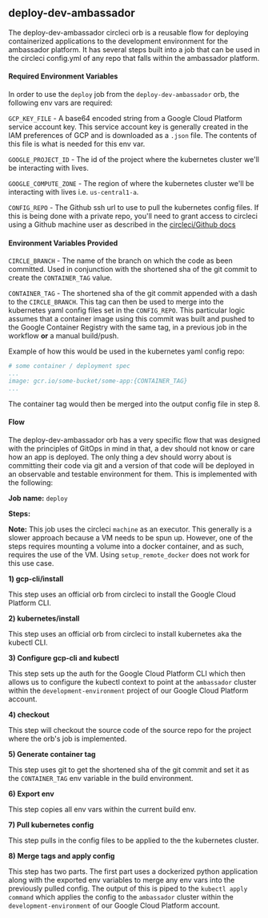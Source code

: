 ## deploy-dev-ambassador

The deploy-dev-ambassador circleci orb is a reusable flow for deploying containerized applications to the development environment for the ambassador platform. It has several steps built into a job that can be used in the circleci config.yml of any repo that falls within the ambassador platform.

#### Required Environment Variables

In order to use the `deploy` job from the `deploy-dev-ambassador` orb, the following env vars are required:

`GCP_KEY_FILE` - A base64 encoded string from a Google Cloud Platform service account key. This service account key is generally created in the IAM preferences of GCP and is downloaded as a `.json` file. The contents of this file is what is needed for this env var.

`GOOGLE_PROJECT_ID` - The id of the project where the kubernetes cluster we'll be interacting with lives.

`GOOGLE_COMPUTE_ZONE` - The region of where the kubernetes cluster we'll be interacting with lives i.e. `us-central1-a`.

`CONFIG_REPO` - The Github ssh url to use to pull the kubernetes config files. If this is being done with a private repo, you'll need to grant access to circleci using a Github machine user as described in the [circleci/Github docs](https://circleci.com/docs/2.0/gh-bb-integration/#creating-a-machine-user)

#### Environment Variables Provided

`CIRCLE_BRANCH` - The name of the branch on which the code as been committed. Used in conjunction with the shortened sha of the git commit to create the `CONTAINER_TAG` value.

`CONTAINER_TAG` - The shortened sha of the git commit appended with a dash to the `CIRCLE_BRANCH`. This tag can then be used to merge into the kubernetes yaml config files set in the `CONFIG_REPO`. This particular logic assumes that a container image using this commit was built and pushed to the Google Container Registry with the same tag, in a previous job in the workflow **or** a manual build/push.

Example of how this would be used in the kubernetes yaml config repo:

```yaml
# some container / deployment spec
...
image: gcr.io/some-bucket/some-app:{CONTAINER_TAG}
...
```

The container tag would then be merged into the output config file in step 8.


#### Flow
The deploy-dev-ambassador orb has a very specific flow that was designed with the principles of GitOps in mind in that, a dev should not know or care how an app is deployed. The only thing a dev should worry about is committing their code via git and a version of that code will be deployed in an observable and testable environment for them. This is implemented with the following:

**Job name:** `deploy`

**Steps:**

**Note:** This job uses the circleci `machine` as an executor. This generally is a slower approach because a VM needs to be spun up. However, one of the steps requires mounting a volume into a docker container, and as such, requires the use of the VM. Using `setup_remote_docker` does not work for this use case.

**1) gcp-cli/install**

This step uses an official orb from circleci to install the Google Cloud Platform CLI.

**2) kubernetes/install**

This step uses an official orb from circleci to install kubernetes aka the kubectl CLI.

**3) Configure gcp-cli and kubectl**

This step sets up the auth for the Google Cloud Platform CLI which then allows us to configure the kubectl context to point at the `ambassador` cluster within the `development-environment` project of our Google Cloud Platform account.

**4) checkout**

This step will checkout the source code of the source repo for the project where the orb's job is implemented.

**5) Generate container tag**

This step uses git to get the shortened sha of the git commit and set it as the `CONTAINER_TAG` env variable in the build environment.

**6) Export env**

This step copies all env vars within the current build env.

**7) Pull kubernetes config**

This step pulls in the config files to be applied to the the kubernetes cluster.

**8) Merge tags and apply config**

This step has two parts. The first part uses a dockerized python application along with the exported env variables to merge any env vars into the previously pulled config. The output of this is piped to the `kubectl apply command` which applies the config to the `ambassador` cluster within the `development-environment` of our Google Cloud Platform account.
